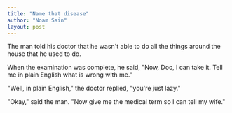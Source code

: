 ```yaml
---
title: "Name that disease"
author: "Noam Sain"
layout: post
---
```


The man told his doctor that he wasn't able to do all the things around the house that he used to do.

When the examination was complete, he said, "Now, Doc, I can take it. Tell me in plain English what is wrong with me."

"Well, in plain English," the doctor replied, "you're just lazy."

"Okay," said the man. "Now give me the medical term so I can tell my wife."

